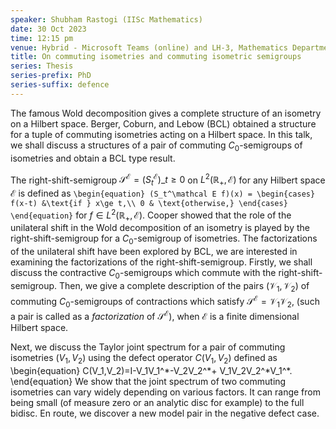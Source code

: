 ```yaml
---
speaker: Shubham Rastogi (IISc Mathematics)
date: 30 Oct 2023
time: 12:15 pm
venue: Hybrid - Microsoft Teams (online) and LH-3, Mathematics Department
title: On commuting isometries and commuting isometric semigroups
series: Thesis
series-prefix: PhD
series-suffix: defence
---
```


The famous Wold decomposition gives a complete structure of an isometry on a Hilbert space. Berger, Coburn, and Lebow (BCL) obtained
a structure for a tuple of commuting isometries acting on a Hilbert space. In this talk, we shall discuss a structures of a pair
of commuting $C_0$-semigroups of isometries and obtain a BCL type result.

The right-shift-semigroup $\mathcal S^\mathcal E=(S^\mathcal E_t)\_{t\ge 0}$ on $L^2(\mathbb R_+,\mathcal E)$ for any Hilbert space
$\mathcal E$ is defined as
`\begin{equation}
(S_t^\mathcal E f)(x) = \begin{cases}
f(x-t) &\text{if } x\ge t,\\
0 & \text{otherwise,}
\end{cases}
\end{equation}`
for $f\in L^2(\mathbb R_+,\mathcal E).$
Cooper showed that the role of the unilateral shift in the Wold decomposition of an isometry is played by the right-shift-semigroup for
a $C_0$-semigroup of isometries. The factorizations of the unilateral shift have been explored by BCL, we are interested in examining
the factorizations of the right-shift-semigroup.
Firstly, we shall discuss the contractive $C_0$-semigroups which commute with the right-shift-semigroup. Then, we give a complete
description of the pairs $(\mathcal V_1,\mathcal V_2)$  of commuting $C_0$-semigroups of contractions which satisfy $\mathcal S^\mathcal
E=\mathcal V_1\mathcal V_2$, (such a pair is called as a _factorization_ of $\mathcal S^\mathcal E$),  when $\mathcal E$ is a finite
dimensional Hilbert space.	

Next, we discuss the Taylor joint spectrum for a pair of commuting isometries $(V_1,V_2)$ using the defect operator $C(V_1,V_2)$ defined
as
\begin{equation}
C(V_1,V_2)=I-V_1V_1^\*-V_2V_2^\*+ V_1V_2V_2^\*V_1^\*.
\end{equation}
We show that the joint spectrum of two commuting isometries can vary widely
depending on various factors. It can range from being small (of measure zero or an analytic disc for example) to the full bidisc. En
route, we discover a new model pair in the negative defect case.
